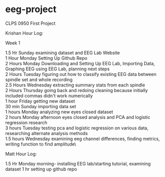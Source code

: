 # eeg-project
CLPS 0950 First Project

Krishan Hour Log:

Week 1

1.5 Hr Sunday examining dataset and EEG Lab Website\
1 Hour Monday Setting Up Github Repo\
2 Hours Monday Downloading and Setting Up EEG Lab, Importing Data, Graphing EEG using EEG Lab, planning next steps\
2 Hours Tuesday figuring out how to classify existing EEG data between spindle set and whole recording\
2.5 Hours Wednesday extracting summary stats from each spindle\
2 Hours Thursday going back and redoing cleaning because initially included commas didn't work numerically\
1 hour Friday getting new dataset\
30 min Sunday importing data set\
1 hours Monday analyzing new eyes closed dataset\
2 hours Monday afternoon eyes closed analysis and PCA and logistic regression research\
3 hours Tuesday testing pca and logistic regression on various data, researching alternate analysis methods\
1.5 hours Wednesday examining eeg channel differences, finding metrics, writing function to find amplitude\


Matt Hour Log:

1.5 Hr Monday morning- installing EEG lab/starting tutorial, examining dataset
1 hr setting up github repo